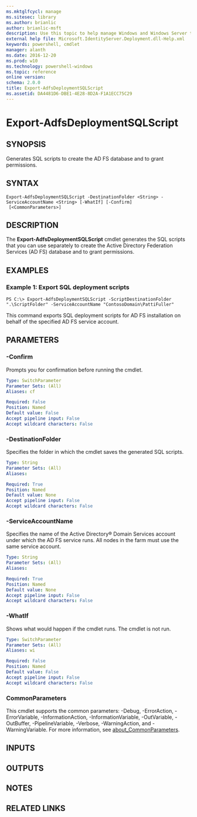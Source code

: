 ```yaml
---
ms.mktglfcycl: manage
ms.sitesec: library
ms.author: brianlic
author: brianlic-msft
description: Use this topic to help manage Windows and Windows Server technologies with Windows PowerShell.
external help file: Microsoft.IdentityServer.Deployment.dll-Help.xml
keywords: powershell, cmdlet
manager: alanth
ms.date: 2016-12-20
ms.prod: w10
ms.technology: powershell-windows
ms.topic: reference
online version: 
schema: 2.0.0
title: Export-AdfsDeploymentSQLScript
ms.assetid: DA4481D6-DBE1-4E28-8D2A-F1A1ECC75C29
---
```


# Export-AdfsDeploymentSQLScript

## SYNOPSIS
Generates SQL scripts to create the AD FS database and to grant permissions.

## SYNTAX

```
Export-AdfsDeploymentSQLScript -DestinationFolder <String> -ServiceAccountName <String> [-WhatIf] [-Confirm]
 [<CommonParameters>]
```

## DESCRIPTION
The **Export-AdfsDeploymentSQLScript** cmdlet generates the SQL scripts that you can use separately to create the Active Directory Federation Services (AD FS) database and to grant permissions.

## EXAMPLES

### Example 1: Export SQL deployment scripts
```
PS C:\> Export-AdfsDeploymentSQLScript -ScriptDestinationFolder ".\ScriptFolder" -ServiceAccountName "ContosoDomain\PattiFuller"
```

This command exports SQL deployment scripts for AD FS installation on behalf of the specified AD FS service account.

## PARAMETERS

### -Confirm
Prompts you for confirmation before running the cmdlet.

```yaml
Type: SwitchParameter
Parameter Sets: (All)
Aliases: cf

Required: False
Position: Named
Default value: False
Accept pipeline input: False
Accept wildcard characters: False
```

### -DestinationFolder
Specifies the folder in which the cmdlet saves the generated SQL scripts.

```yaml
Type: String
Parameter Sets: (All)
Aliases: 

Required: True
Position: Named
Default value: None
Accept pipeline input: False
Accept wildcard characters: False
```

### -ServiceAccountName
Specifies the name of the Active Directory® Domain Services account under which the AD FS service runs. 
All nodes in the farm must use the same service account.

```yaml
Type: String
Parameter Sets: (All)
Aliases: 

Required: True
Position: Named
Default value: None
Accept pipeline input: False
Accept wildcard characters: False
```

### -WhatIf
Shows what would happen if the cmdlet runs.
The cmdlet is not run.

```yaml
Type: SwitchParameter
Parameter Sets: (All)
Aliases: wi

Required: False
Position: Named
Default value: False
Accept pipeline input: False
Accept wildcard characters: False
```

### CommonParameters
This cmdlet supports the common parameters: -Debug, -ErrorAction, -ErrorVariable, -InformationAction, -InformationVariable, -OutVariable, -OutBuffer, -PipelineVariable, -Verbose, -WarningAction, and -WarningVariable. For more information, see [about_CommonParameters](http://go.microsoft.com/fwlink/?LinkID=113216).

## INPUTS

## OUTPUTS

## NOTES

## RELATED LINKS

